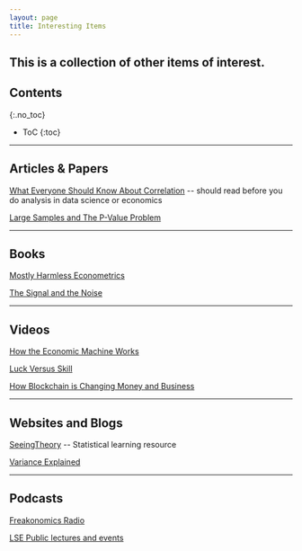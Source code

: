 ```yaml
---
layout: page
title: Interesting Items
---
```


This is a collection of other items of interest.
---

## Contents

{:.no_toc}

* ToC
{:toc}

---

## Articles & Papers

[What Everyone Should Know About Correlation](https://www.americanscientist.org/article/what-everyone-should-know-about-statistical-correlation) -- should read before you do analysis in data science or economics

[Large Samples and The P-Value Problem](https://pdfs.semanticscholar.org/262b/854628d8e2b073816935d82b5095e1703977.pdf)

---

## Books

[Mostly Harmless Econometrics](https://www.mostlyharmlesseconometrics.com)

[The Signal and the Noise](https://www.amazon.ca/s?k=the+signal+and+noise&gclid=EAIaIQobChMIqPaG5qCz5wIV0RZ9Ch29vwwgEAAYASAAEgLkGvD_BwE&hvadid=283887960671&hvdev=c&hvlocphy=9001386&hvnetw=g&hvqmt=e&hvrand=4042494083594353684&hvtargid=kwd-303210660711&hydadcr=22455_10105497&tag=googcana-20&ref=pd_sl_2dxrecexjq_e)

---

## Videos

[How the Economic Machine Works](https://www.youtube.com/watch?v=PHe0bXAIuk0)

[Luck Versus Skill](https://www.youtube.com/watch?v=HNlgISa9Giw)

[How Blockchain is Changing Money and Business](https://www.youtube.com/watch?v=Pl8OlkkwRpc)

---

## Websites and Blogs

[SeeingTheory](https://seeing-theory.brown.edu) -- Statistical learning resource

[Variance Explained](http://varianceexplained.org)

---

## Podcasts

[Freakonomics Radio](http://freakonomics.com)

[LSE Public lectures and events](https://podcasts.google.com/?feed=aHR0cDovL3d3dy5sc2UuYWMudWsvYXNzZXRzL3JpY2htZWRpYS93ZWJGZWVkcy9wdWJsaWNMZWN0dXJlc0FuZEV2ZW50c19pVHVuZXNSc3NBbGxNZWRpYVR5cGVzQWxsaXRlbXMueG1s&ved=0CAAQ4aUDahcKEwjgtuW1obPnAhUAAAAAHQAAAAAQAQ&hl=en-CA)
